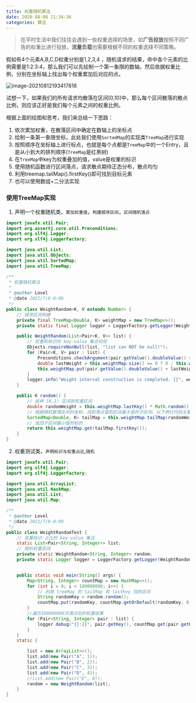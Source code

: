 ```yaml
---
title: 权重随机算法
date: 2020-08-08 21:34:36
categories: 算法
---
```

>   在平时生活中我们往往会遇到一些权重选择的场景，如**广告投放**按照不同广告的权重比进行投放，**流量负载**也需要根据不同的权重选择不同策略。

假如有4个元素A,B,C,D权重分别是1,2,3,4 ，随机请求的结果，命中各个元素的比例需要是1:2:3:4，那么我们可以先绘制一个第一象限的数轴，然后依据权重比例，分别在坐标轴上找出每个权重累加后对应的点。

![image-20210812193417818](http://images.marcus659.com/typora/weight-section.png)

试想一下，如果我们的所有请求均散落在区间[0,10)中，那么每个区间散落的散点比例，则应该正好是我们每个元素之间的权重比例。

根据上面的绘图和思考，我们来总结一下思路：

1. 依次累加权重，在散落区间中确定在数轴上的坐标点
2. 绘制一条第一象限坐标，此处我们使用`SortedMap`的实现类`TreeMap`进行实现
3. 按照顺序在坐标轴上进行标点，也就是每个点都是`TreeMap`中的一个Entry，且是从小到大的排列顺序(`TreeMap`是红黑树)
4. 在`TreeMap`中key为权重叠加的值，value是权重的标识
5. 使用随机函数进行区间落点，请求散点期待正态分布，散点均匀
6. 利用treemap.tailMap().firstKey()即可找到目标元素
7. 也可以使用数组+二分法实现
<!--more-->
### 使用TreeMap实现

1. 声明一个权重随机类，`累加权重值`，`构建顺序区间`，`区间随机落点`

```java
import javafx.util.Pair;
import org.assertj.core.util.Preconditions;
import org.slf4j.Logger;
import org.slf4j.LoggerFactory;

import java.util.List;
import java.util.Objects;
import java.util.SortedMap;
import java.util.TreeMap;

/**
 * 权重随机算法
 *
 * @author Lovel
 * @date 2021/7/8-0:06
 */
public class WeightRandom<K, V extends Number> {
    // 顺序区间构建
    private final TreeMap<Double, K> weightMap = new TreeMap<>();
    private static final Logger logger = LoggerFactory.getLogger(WeightRandom.class);

    public WeightRandom(List<Pair<K, V>> list) {
        // 权重和标识的 key-value 集合校验
        Objects.requireNonNull(list, "list can NOT be null!");
        for (Pair<K, V> pair : list) {
            Preconditions.checkArgument(pair.getValue().doubleValue() > 0, String.format("非法权重值：pair=%s", pair));
            double lastWeight = this.weightMap.size() == 0 ? 0 : this.weightMap.lastKey();// 权重值统一转为double
            this.weightMap.put(pair.getValue().doubleValue() + lastWeight, pair.getKey());// 权重值累加
        }
        logger.info("Weight interval construction is completed. {}", weightMap);
    }

    public K random() {
        // 延伸 [0,1) 区间到权重区间
        double randomWeight = this.weightMap.lastKey() * Math.random();
        // 根据随机散落区间的坐标，找到落点值到区间最大值的子区间，以下两行代码主要利用treemap.tailMap().firstKey()即可找到目标元素
        SortedMap<Double, K> tailMap = this.weightMap.tailMap(randomWeight);
        // 返回子区间最小值的标的
        return this.weightMap.get(tailMap.firstKey());
    }
}
```

2. 权重测试类，`声明标识与权重占比`,`随机`

```java
import javafx.util.Pair;
import org.slf4j.Logger;
import org.slf4j.LoggerFactory;

import java.util.ArrayList;
import java.util.HashMap;
import java.util.List;
import java.util.Map;

/**
 * @author Lovel
 * @date 2021/7/8-0:09
 */
public class WeightRandomTest {
    // 权重标识-占比的 key-value 集合
    static List<Pair<String, Integer>> list;
    // 随机权重区间
    private static WeightRandom<String, Integer> random;
    private static Logger logger = LoggerFactory.getLogger(WeightRandomTest.class);


    public static void main(String[] args) {
        Map<String, Integer> countMap = new HashMap<>();
        for (int i = 0; i < 100000000; i++) {
            // 利用 treeMap 的 tailMap 和 lastKey 找到区间
            String randomKey = random.random();
            countMap.put(randomKey, countMap.getOrDefault(randomKey, 0) + 1);
        }
        //遍历100000000次落点后的权重结果
        for (Pair<String, Integer> pair : list) {
            logger.debug("{}:{}", pair.getKey(), countMap.get(pair.getKey()));
        }
    }
    static {

        list = new ArrayList<>();
        list.add(new Pair("A", 1));
        list.add(new Pair("B", 2));
        list.add(new Pair("C", 3));
        list.add(new Pair("D", 4));
        //list.add(new Pair("E", 0));
        random = new WeightRandom(list);
    }
}

```

